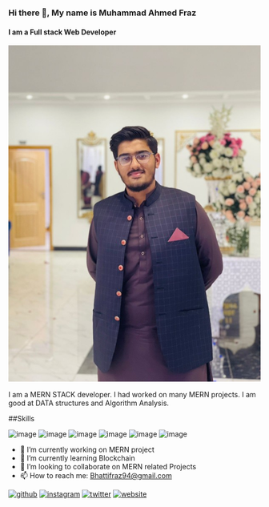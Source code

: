 ### Hi there 👋, My name is Muhammad Ahmed Fraz
#### I am a Full stack Web Developer
![I am a Full stack Web Developer](https://github.com/frazbhattiiii/frazbhattiiii/blob/main/mypic.jpg)

I am a MERN STACK developer. I had worked on many MERN projects.
I am good at DATA structures and Algorithm Analysis.

##Skills

![image](https://user-images.githubusercontent.com/91284347/152633806-59a4ff0b-ba48-47aa-9f80-2638f8d39b73.png)
![image](https://user-images.githubusercontent.com/91284347/152633817-a3cdb5ea-8c16-4ea4-a940-19336b2131dc.png)
![image](https://user-images.githubusercontent.com/91284347/152633832-ee76b557-83cc-4cef-8004-4b0322cea6db.png)
![image](https://user-images.githubusercontent.com/91284347/152633846-c54fe782-ae8f-4974-8925-ba0bcdefc0f7.png)
![image](https://user-images.githubusercontent.com/91284347/152633894-011f2b76-35da-471a-952d-b5e55ade5425.png)
![image](https://user-images.githubusercontent.com/91284347/152633906-378b1351-870a-4e5d-9cce-b1c0d7ab729f.png)


- 🔭 I’m currently working on MERN project 
- 🌱 I’m currently learning Blockchain 
- 👯 I’m looking to collaborate on MERN related Projects 
- 📫 How to reach me: Bhattifraz94@gmail.com 


[<img src='https://cdn.jsdelivr.net/npm/simple-icons@3.0.1/icons/github.svg' alt='github' height='40'>](https://github.com/frazbhattiiii)  [<img src='https://cdn.jsdelivr.net/npm/simple-icons@3.0.1/icons/instagram.svg' alt='instagram' height='40'>](https://www.instagram.com/frazbhattiiii/)  [<img src='https://cdn.jsdelivr.net/npm/simple-icons@3.0.1/icons/twitter.svg' alt='twitter' height='40'>](https://twitter.com/Muhamma070220854)  [<img src='https://cdn.jsdelivr.net/npm/simple-icons@3.0.1/icons/icloud.svg' alt='website' height='40'>](https://distracted-einstein-72416a.netlify.app)  

